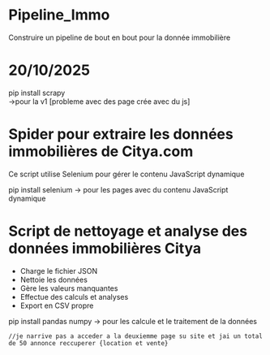 # Pipeline_Immo
Construire un pipeline de bout en bout pour la donnée immobilière 

# 20/10/2025
pip install scrapy  
    ->pour la v1 [probleme avec des page crée avec du js]


# Spider pour extraire les données immobilières de Citya.com
Ce script utilise Selenium pour gérer le contenu JavaScript dynamique

pip install selenium
    -> pour les pages avec du contenu JavaScript dynamique 


# Script de nettoyage et analyse des données immobilières Citya

- Charge le fichier JSON
- Nettoie les données
- Gère les valeurs manquantes
- Effectue des calculs et analyses
- Export en CSV propre

pip install pandas numpy
    -> pour les calcule et le traitement de la données

    //je narrive pas a acceder a la deuxiemme page su site et jai un total de 50 annonce reccuperer {location et vente}
